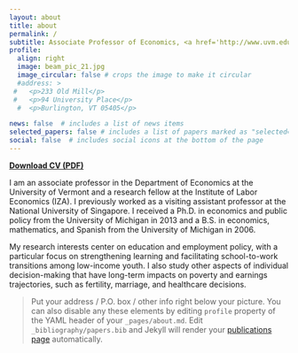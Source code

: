 ```yaml
---
layout: about
title: about
permalink: /
subtitle: Associate Professor of Economics, <a href='http://www.uvm.edu'>University of Vermont</a>
profile:
  align: right
  image: beam_pic_21.jpg
  image_circular: false # crops the image to make it circular
  #address: >
 #   <p>233 Old Mill</p>
 #   <p>94 University Place</p>
  #  <p>Burlington, VT 05405</p>

news: false  # includes a list of news items
selected_papers: false # includes a list of papers marked as "selected={true}"
social: false  # includes social icons at the bottom of the page
---
```


**[Download CV (PDF)](../assets/pdf/beam_cv.pdf)**



I am an associate professor in the Department of Economics at the University of Vermont and a research fellow at the Institute of Labor Economics (IZA). I previously worked as a visiting assistant professor at the National University of Singapore. I received a Ph.D. in economics and public policy from the University of Michigan in 2013 and a B.S. in economics, mathematics, and Spanish from the University of Michigan in 2006.

My research interests center on education and employment policy, with a particular focus on strengthening learning and facilitating school-to-work transitions among low-income youth. I also study other aspects of individual decision-making that have long-term impacts on poverty and earnings trajectories, such as fertility, marriage, and healthcare decisions.







> Put your address / P.O. box / other info right below your picture. You can also disable any these elements by editing `profile` property of the YAML header of your `_pages/about.md`. Edit `_bibliography/papers.bib` and Jekyll will render your [publications page](/al-folio/publications/) automatically.

